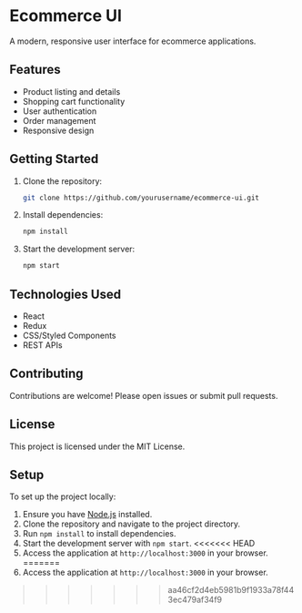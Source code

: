 # Ecommerce UI

A modern, responsive user interface for ecommerce applications.

## Features

- Product listing and details
- Shopping cart functionality
- User authentication
- Order management
- Responsive design

## Getting Started

1. Clone the repository:
    ```bash
    git clone https://github.com/yourusername/ecommerce-ui.git
    ```
2. Install dependencies:
    ```bash
    npm install
    ```
3. Start the development server:
    ```bash
    npm start
    ```

## Technologies Used

- React
- Redux
- CSS/Styled Components
- REST APIs

## Contributing

Contributions are welcome! Please open issues or submit pull requests.

## License

This project is licensed under the MIT License.

## Setup

To set up the project locally:

1. Ensure you have [Node.js](https://nodejs.org/) installed.
2. Clone the repository and navigate to the project directory.
3. Run `npm install` to install dependencies.
4. Start the development server with `npm start`.
<<<<<<< HEAD
5. Access the application at `http://localhost:3000` in your browser.
=======
5. Access the application at `http://localhost:3000` in your browser.
>>>>>>> aa46cf2d4eb5981b9f1933a78f443ec479af34f9
